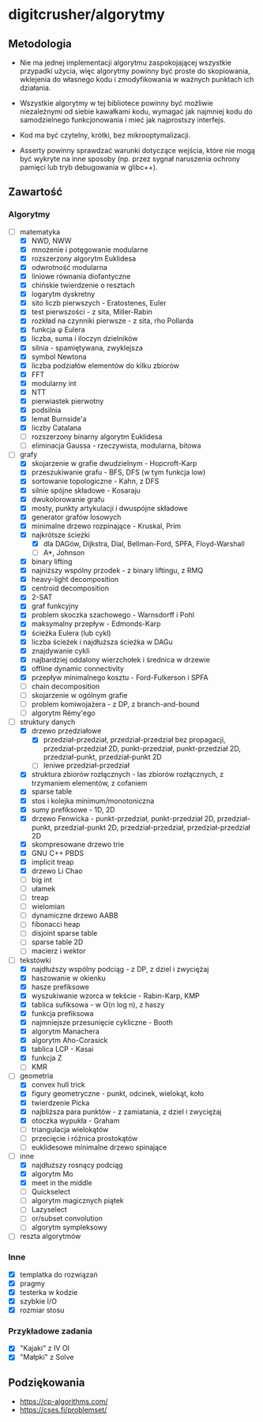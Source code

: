 # digitcrusher/algorytmy

## Metodologia

- Nie ma jednej implementacji algorytmu zaspokojającej wszystkie przypadki użycia, więc algorytmy powinny być proste do skopiowania, wklejenia do własnego kodu i zmodyfikowania w ważnych punktach ich działania.

- Wszystkie algorytmy w tej bibliotece powinny być możliwie niezależnymi od siebie kawałkami kodu, wymagać jak najmniej kodu do samodzielnego funkcjonowania i mieć jak najprostszy interfejs.

- Kod ma być czytelny, krótki, bez mikrooptymalizacji.

- Asserty powinny sprawdzać warunki dotyczące wejścia, które nie mogą być wykryte na inne sposoby (np. przez sygnał naruszenia ochrony pamięci lub tryb debugowania w glibc++).

## Zawartość

### Algorytmy

- [ ] matematyka
  - [x] NWD, NWW
  - [x] mnożenie i potęgowanie modularne
  - [x] rozszerzony algorytm Euklidesa
  - [x] odwrotność modularna
  - [x] liniowe równania diofantyczne
  - [x] chińskie twierdzenie o resztach
  - [x] logarytm dyskretny
  - [x] sito liczb pierwszych - Eratostenes, Euler
  - [x] test pierwszości - z sita, Miller-Rabin
  - [x] rozkład na czynniki pierwsze - z sita, rho Pollarda
  - [x] funkcja φ Eulera
  - [x] liczba, suma i iloczyn dzielników
  - [x] silnia - spamiętywana, zwyklejsza
  - [x] symbol Newtona
  - [x] liczba podziałów elementów do kilku zbiorów
  - [x] FFT
  - [x] modularny int
  - [x] NTT
  - [x] pierwiastek pierwotny
  - [x] podsilnia
  - [x] lemat Burnside'a
  - [x] liczby Catalana
  - [ ] rozszerzony binarny algorytm Euklidesa
  - [ ] eliminacja Gaussa - rzeczywista, modularna, bitowa
- [ ] grafy
  - [x] skojarzenie w grafie dwudzielnym - Hopcroft-Karp
  - [x] przeszukiwanie grafu - BFS, DFS (w tym funkcja low)
  - [x] sortowanie topologiczne - Kahn, z DFS
  - [x] silnie spójne składowe - Kosaraju
  - [x] dwukolorowanie grafu
  - [x] mosty, punkty artykulacji i dwuspójne składowe
  - [x] generator grafów losowych
  - [x] minimalne drzewo rozpinające - Kruskal, Prim
  - [x] najkrótsze ścieżki
    - [x] dla DAGów, Dijkstra, Dial, Bellman-Ford, SPFA, Floyd-Warshall
    - [ ] A*, Johnson
  - [x] binary lifting
  - [x] najniższy wspólny przodek - z binary liftingu, z RMQ
  - [x] heavy-light decomposition
  - [x] centroid decomposition
  - [x] 2-SAT
  - [x] graf funkcyjny
  - [x] problem skoczka szachowego - Warnsdorff i Pohl
  - [x] maksymalny przepływ - Edmonds-Karp
  - [x] ścieżka Eulera (lub cykl)
  - [x] liczba ścieżek i najdłuższa ścieżka w DAGu
  - [x] znajdywanie cykli
  - [x] najbardziej oddalony wierzchołek i średnica w drzewie
  - [x] offline dynamic connectivity
  - [x] przepływ minimalnego kosztu - Ford-Fulkerson i SPFA
  - [ ] chain decomposition
  - [ ] skojarzenie w ogólnym grafie
  - [ ] problem komiwojażera - z DP, z branch-and-bound
  - [ ] algorytm Rémy'ego
- [ ] struktury danych
  - [x] drzewo przedziałowe
    - [x] przedział-przedział, przedział-przedział bez propagacji, przedział-przedział 2D, punkt-przedział, punkt-przedział 2D, przedział-punkt, przedział-punkt 2D
    - [ ] leniwe przedział-przedział
  - [x] struktura zbiorów rozłącznych - las zbiorów rozłącznych, z trzymaniem elementów, z cofaniem
  - [x] sparse table
  - [x] stos i kolejka minimum/monotoniczna
  - [x] sumy prefiksowe - 1D, 2D
  - [x] drzewo Fenwicka - punkt-przedział, punkt-przedział 2D, przedział-punkt, przedział-punkt 2D, przedział-przedział, przedział-przedział 2D
  - [x] skompresowane drzewo trie
  - [x] GNU C++ PBDS
  - [x] implicit treap
  - [x] drzewo Li Chao
  - [ ] big int
  - [ ] ułamek
  - [ ] treap
  - [ ] wielomian
  - [ ] dynamiczne drzewo AABB
  - [ ] fibonacci heap
  - [ ] disjoint sparse table
  - [ ] sparse table 2D
  - [ ] macierz i wektor
- [ ] tekstówki
  - [x] najdłuższy wspólny podciąg - z DP, z dziel i zwyciężaj
  - [x] haszowanie w okienku
  - [x] hasze prefiksowe
  - [x] wyszukiwanie wzorca w tekście - Rabin-Karp, KMP
  - [x] tablica sufiksowa - w O(n log n), z haszy
  - [x] funkcja prefiksowa
  - [x] najmniejsze przesunięcie cykliczne - Booth
  - [x] algorytm Manachera
  - [x] algorytm Aho-Corasick
  - [x] tablica LCP - Kasai
  - [x] funkcja Z
  - [ ] KMR
- [ ] geometria
  - [x] convex hull trick
  - [x] figury geometryczne - punkt, odcinek, wielokąt, koło
  - [x] twierdzenie Picka
  - [x] najbliższa para punktów - z zamiatania, z dziel i zwyciężaj
  - [x] otoczka wypukła - Graham
  - [ ] triangulacja wielokątów
  - [ ] przecięcie i różnica prostokątów
  - [ ] euklidesowe minimalne drzewo spinające
- [ ] inne
  - [x] najdłuższy rosnący podciąg
  - [x] algorytm Mo
  - [x] meet in the middle
  - [ ] Quickselect
  - [ ] algorytm magicznych piątek
  - [ ] Lazyselect
  - [ ] or/subset convolution
  - [ ] algorytm sympleksowy
- [ ] reszta algorytmów

### Inne

- [x] templatka do rozwiązań
- [x] pragmy
- [x] testerka w kodzie
- [x] szybkie I/O
- [x] rozmiar stosu

### Przykładowe zadania

- [x] "Kajaki" z IV OI
- [x] "Małpki" z Solve

## Podziękowania

- https://cp-algorithms.com/
- https://cses.fi/problemset/
